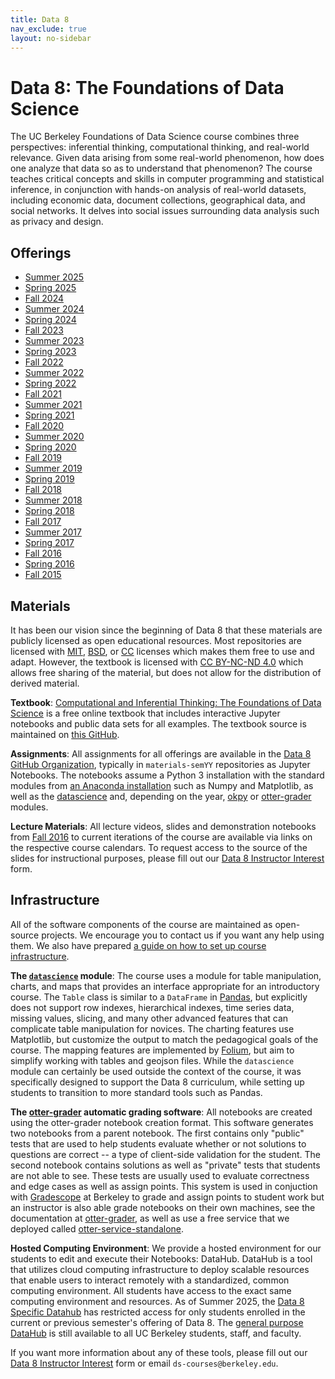 ```yaml
---
title: Data 8
nav_exclude: true
layout: no-sidebar
---
```


<link rel="stylesheet" href="sp17/theme/css/main.css" />
<link rel="icon" type="image/x-icon" href="/favicon.ico">

# Data 8: The Foundations of Data Science

The UC Berkeley Foundations of Data Science course combines three perspectives:
inferential thinking, computational thinking, and real-world relevance. Given
data arising from some real-world phenomenon, how does one analyze that data so
as to understand that phenomenon? The course teaches critical concepts and
skills in computer programming and statistical inference, in conjunction with
hands-on analysis of real-world datasets, including economic data, document
collections, geographical data, and social networks. It delves into social
issues surrounding data analysis such as privacy and design.


## Offerings

-  [Summer 2025](./su25)
-  [Spring 2025](./sp25)
-  [Fall 2024](./fa24)
-  [Summer 2024](./su24)
-  [Spring 2024](./sp24)
-  [Fall 2023](./fa23)
-  [Summer 2023](./su23)
-  [Spring 2023](./sp23)
-  [Fall 2022](./fa22)
-  [Summer 2022](./su22)
-  [Spring 2022](./sp22)
-  [Fall 2021](./fa21)
-  [Summer 2021](./su21)
-  [Spring 2021](./sp21)
-  [Fall 2020](./fa20)
-  [Summer 2020](./su20)
-  [Spring 2020](./sp20)
-  [Fall 2019](./fa19)
-  [Summer 2019](./su19)
-  [Spring 2019](./sp19)
-  [Fall 2018](./fa18)
-  [Summer 2018](./su18)
-  [Spring 2018](./sp18)
-  [Fall 2017](./fa17)
-  [Summer 2017](./su17)
-  [Spring 2017](./sp17)
-  [Fall 2016](./fa16)
-  [Spring 2016](https://data-8.appspot.com/sp16/course)
-  [Fall 2015](./fa15)

## Materials

It has been our vision since the beginning of Data 8 that these materials are publicly licensed as open educational resources. Most repositories are licensed with [MIT](https://opensource.org/license/mit), [BSD](https://opensource.org/license/bsd-3-clause), or [CC](https://opensource.creativecommons.org/) licenses which makes them free to use and adapt. However, the textbook is licensed with [CC BY-NC-ND 4.0](https://creativecommons.org/licenses/by-nc-nd/4.0/deed.en) which allows free sharing of the material, but does not allow for the distribution of derived material.

**Textbook**: [Computational and Inferential Thinking: The Foundations of Data
Science](http://inferentialthinking.com) is a free online textbook that
includes interactive Jupyter notebooks and public data sets for all examples.
The textbook source is maintained on [this GitHub](https://github.com/data-8/textbook).

**Assignments**:
All assignments for all offerings are available in the [Data 8 GitHub Organization](https://github.com/data-8), typically in `materials-semYY` repositories as Jupyter Notebooks.
The notebooks assume a Python 3 installation with the standard modules from [an Anaconda
installation](https://www.continuum.io/downloads) such as Numpy and Matplotlib,
as well as the [datascience](https://pypi.python.org/pypi/datascience/) and, depending on the year,
[okpy](https://pypi.python.org/pypi/okpy/) or [otter-grader](https://otter-grader.readthedocs.io/en/latest/) modules.

**Lecture Materials**: All lecture videos, slides and demonstration notebooks from [Fall
2016](https://www.youtube.com/playlist?list=PLFeJ2hV8Fyt7mjvwrDQ2QNYEYdtKSNA0y) to current iterations of the course are available via links on the respective course calendars.
To request access to the source of the slides for
instructional purposes, please fill out our [Data 8 Instructor
Interest](https://forms.gle/iKLcryjZXit5913k7)
form.

## Infrastructure

All of the software components of the course are maintained as open-source
projects. We encourage you to contact us if you want any help using them.
We also have prepared [a guide on how to set up course
infrastructure](http://data8.org/zero-to-data-8/).

**The [`datascience`](http://data8.org/datascience) module**: The course uses a module
for table manipulation, charts, and maps that provides an interface appropriate
for an introductory course. The `Table` class is similar to a `DataFrame` in
[Pandas](http://pandas.pydata.org/), but explicitly does not support row
indexes, hierarchical indexes, time series data, missing values, slicing, and
many other advanced features that can complicate table manipulation for novices.
The charting features use Matplotlib, but customize the output to match the
pedagogical goals of the course. The mapping features are implemented by
[Folium](https://github.com/python-visualization/folium), but aim to simplify
working with tables and geojson files. While the `datascience` module can
certainly be used outside the context of the course, it was specifically
designed to support the Data 8 curriculum, while setting up students to
transition to more standard tools such as Pandas.

**The [otter-grader](https://otter-grader.readthedocs.io/en/latest/) automatic grading software**: All notebooks are created using the otter-grader notebook creation format. This software generates two notebooks from a parent notebook. The first contains only "public" tests that are used to help students evaluate whether or not solutions to questions are correct -- a type of client-side validation for the student. The second notebook contains solutions as well as "private" tests that students are not able to see. These tests are usually used to evaluate correctness and edge cases as well as assign points.  This system is used in conjuction with [Gradescope](http://gradescope.com) at Berkeley to grade and assign points to student work but an instructor is also able grade notebooks on their own machines, see the documentation at [otter-grader](https://otter-grader.readthedocs.io/en/latest/), as well as use a free service that we deployed called [otter-service-standalone](http://grader.datahub.berkeley.edu/). 


**Hosted Computing Environment**:
We provide a hosted environment for our students to edit and execute their
Notebooks: DataHub. DataHub is a tool that utilizes cloud computing infrastructure to deploy scalable resources that enable users to interact remotely with a standardized, common computing environment.
All students have access to the exact same computing environment and resources. As of Summer 2025, the [Data 8 Specific Datahub](https://data8.datahub.berkeley.edu/) has restricted access for only students enrolled in the current or previous semester's offering of Data 8. The [general purpose DataHub](https://datahub.berkeley.edu/) is still available to all UC Berkeley students, staff, and faculty.

<!-- It includes two components, a [Kubernetes-based deployment of
JupyterHub](https://github.com/data-8/jupyterhub-k8s/blob/master/README.md) that
we have specifically designed for courses, and an [assignment
server](https://github.com/data-8/nbinteract) that loads assignments into the
students' environment. -->

If you want more information about any of these tools, please fill out our [Data
8 Instructor
Interest](https://forms.gle/iKLcryjZXit5913k7)
form or email `ds-courses@berkeley.edu`.
